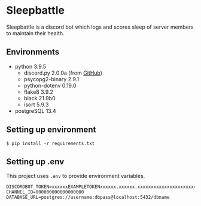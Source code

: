# Sleepbattle

Sleepbattle is a discord bot which logs and scores sleep of server members to maintain their health.


## Environments
- python 3.9.5
  - discord.py 2.0.0a (from [GitHub](https://github.com/Rapptz/discord.py))
  - psycopg2-binary 2.9.1
  - python-dotenv 0.19.0
  - flake8 3.9.2
  - black 21.9b0
  - isort 5.9.3
- postgreSQL 13.4

## Setting up environment
`$ pip install -r requirements.txt`

## Setting up .env
This project uses `.env` to provide environment variables.
```
DISCORDBOT_TOKEN=xxxxxxEXAMPLETOKENxxxxxx.xxxxxx.xxxxxxxxxxxxxxxxxxxxxxxxxxx
CHANNEL_ID=000000000000000000
DATABASE_URL=postgres://username:dbpass@localhost:5432/dbname
```